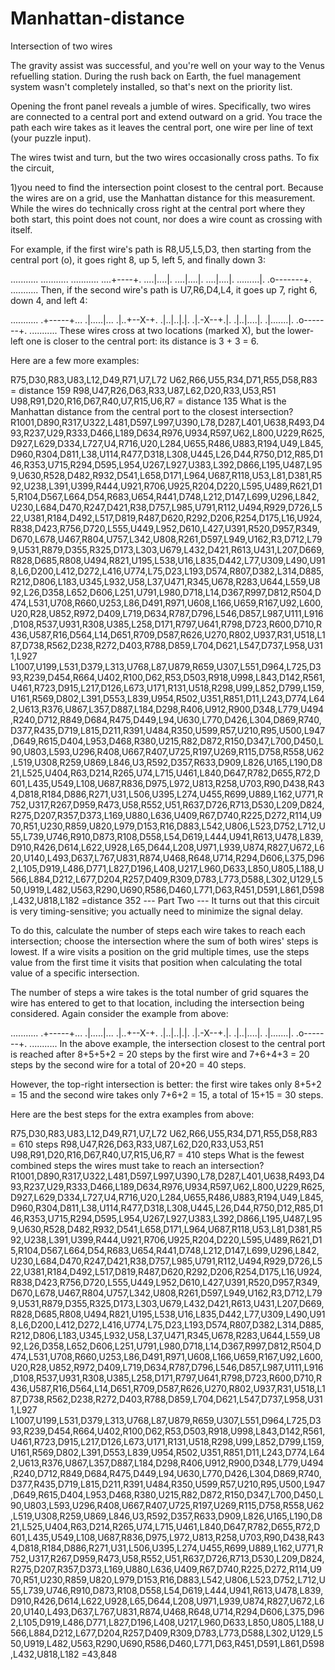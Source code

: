 # Manhattan-distance
Intersection of two wires

The gravity assist was successful, and you're well on your way to the Venus refuelling station. During the rush back on Earth, the fuel management system wasn't completely installed, so that's next on the priority list.

Opening the front panel reveals a jumble of wires. Specifically, two wires are connected to a central port and extend outward on a grid. You trace the path each wire takes as it leaves the central port, one wire per line of text (your puzzle input).

The wires twist and turn, but the two wires occasionally cross paths. To fix the circuit, 

1)you need to find the intersection point closest to the central port. Because the wires are on a grid, use the Manhattan distance for this measurement. While the wires do technically cross right at the central port where they both start, this point does not count, nor does a wire count as crossing with itself.

For example, if the first wire's path is R8,U5,L5,D3, then starting from the central port (o), it goes right 8, up 5, left 5, and finally down 3:

...........
...........
...........
....+----+.
....|....|.
....|....|.
....|....|.
.........|.
.o-------+.
...........
Then, if the second wire's path is U7,R6,D4,L4, it goes up 7, right 6, down 4, and left 4:

...........
.+-----+...
.|.....|...
.|..+--X-+.
.|..|..|.|.
.|.-X--+.|.
.|..|....|.
.|.......|.
.o-------+.
...........
These wires cross at two locations (marked X), but the lower-left one is closer to the central port: its distance is 3 + 3 = 6.

Here are a few more examples:

R75,D30,R83,U83,L12,D49,R71,U7,L72
U62,R66,U55,R34,D71,R55,D58,R83 = distance 159
R98,U47,R26,D63,R33,U87,L62,D20,R33,U53,R51
U98,R91,D20,R16,D67,R40,U7,R15,U6,R7 = distance 135
What is the Manhattan distance from the central port to the closest intersection?
R1001,D890,R317,U322,L481,D597,L997,U390,L78,D287,L401,U638,R493,D493,R237,U29,R333,D466,L189,D634,R976,U934,R597,U62,L800,U229,R625,D927,L629,D334,L727,U4,R716,U20,L284,U655,R486,U883,R194,U49,L845,D960,R304,D811,L38,U114,R477,D318,L308,U445,L26,D44,R750,D12,R85,D146,R353,U715,R294,D595,L954,U267,L927,U383,L392,D866,L195,U487,L959,U630,R528,D482,R932,D541,L658,D171,L964,U687,R118,U53,L81,D381,R592,U238,L391,U399,R444,U921,R706,U925,R204,D220,L595,U489,R621,D15,R104,D567,L664,D54,R683,U654,R441,D748,L212,D147,L699,U296,L842,U230,L684,D470,R247,D421,R38,D757,L985,U791,R112,U494,R929,D726,L522,U381,R184,D492,L517,D819,R487,D620,R292,D206,R254,D175,L16,U924,R838,D423,R756,D720,L555,U449,L952,D610,L427,U391,R520,D957,R349,D670,L678,U467,R804,U757,L342,U808,R261,D597,L949,U162,R3,D712,L799,U531,R879,D355,R325,D173,L303,U679,L432,D421,R613,U431,L207,D669,R828,D685,R808,U494,R821,U195,L538,U16,L835,D442,L77,U309,L490,U918,L6,D200,L412,D272,L416,U774,L75,D23,L193,D574,R807,D382,L314,D885,R212,D806,L183,U345,L932,U58,L37,U471,R345,U678,R283,U644,L559,U892,L26,D358,L652,D606,L251,U791,L980,D718,L14,D367,R997,D812,R504,D474,L531,U708,R660,U253,L86,D491,R971,U608,L166,U659,R167,U92,L600,U20,R28,U852,R972,D409,L719,D634,R787,D796,L546,D857,L987,U111,L916,D108,R537,U931,R308,U385,L258,D171,R797,U641,R798,D723,R600,D710,R436,U587,R16,D564,L14,D651,R709,D587,R626,U270,R802,U937,R31,U518,L187,D738,R562,D238,R272,D403,R788,D859,L704,D621,L547,D737,L958,U311,L927
L1007,U199,L531,D379,L313,U768,L87,U879,R659,U307,L551,D964,L725,D393,R239,D454,R664,U402,R100,D62,R53,D503,R918,U998,L843,D142,R561,U461,R723,D915,L217,D126,L673,U171,R131,U518,R298,U99,L852,D799,L159,U161,R569,D802,L391,D553,L839,U954,R502,U351,R851,D11,L243,D774,L642,U613,R376,U867,L357,D887,L184,D298,R406,U912,R900,D348,L779,U494,R240,D712,R849,D684,R475,D449,L94,U630,L770,D426,L304,D869,R740,D377,R435,D719,L815,D211,R391,U484,R350,U599,R57,U210,R95,U500,L947,D649,R615,D404,L953,D468,R380,U215,R82,D872,R150,D347,L700,D450,L90,U803,L593,U296,R408,U667,R407,U725,R197,U269,R115,D758,R558,U62,L519,U308,R259,U869,L846,U3,R592,D357,R633,D909,L826,U165,L190,D821,L525,U404,R63,D214,R265,U74,L715,U461,L840,D647,R782,D655,R72,D601,L435,U549,L108,U687,R836,D975,L972,U813,R258,U703,R90,D438,R434,D818,R184,D886,R271,U31,L506,U395,L274,U455,R699,U889,L162,U771,R752,U317,R267,D959,R473,U58,R552,U51,R637,D726,R713,D530,L209,D824,R275,D207,R357,D373,L169,U880,L636,U409,R67,D740,R225,D272,R114,U970,R51,U230,R859,U820,L979,D153,R16,D883,L542,U806,L523,D752,L712,U55,L739,U746,R910,D873,R108,D558,L54,D619,L444,U941,R613,U478,L839,D910,R426,D614,L622,U928,L65,D644,L208,U971,L939,U874,R827,U672,L620,U140,L493,D637,L767,U831,R874,U468,R648,U714,R294,D606,L375,D962,L105,D919,L486,D771,L827,D196,L408,U217,L960,D633,L850,U805,L188,U566,L884,D212,L677,D204,R257,D409,R309,D783,L773,D588,L302,U129,L550,U919,L482,U563,R290,U690,R586,D460,L771,D63,R451,D591,L861,D598,L432,U818,L182
=distance 352
--- Part Two ---
It turns out that this circuit is very timing-sensitive; you actually need to minimize the signal delay.

To do this, calculate the number of steps each wire takes to reach each intersection; choose the intersection where the sum of both wires' steps is lowest. If a wire visits a position on the grid multiple times, use the steps value from the first time it visits that position when calculating the total value of a specific intersection.

The number of steps a wire takes is the total number of grid squares the wire has entered to get to that location, including the intersection being considered. Again consider the example from above:

...........
.+-----+...
.|.....|...
.|..+--X-+.
.|..|..|.|.
.|.-X--+.|.
.|..|....|.
.|.......|.
.o-------+.
...........
In the above example, the intersection closest to the central port is reached after 8+5+5+2 = 20 steps by the first wire and 7+6+4+3 = 20 steps by the second wire for a total of 20+20 = 40 steps.

However, the top-right intersection is better: the first wire takes only 8+5+2 = 15 and the second wire takes only 7+6+2 = 15, a total of 15+15 = 30 steps.

Here are the best steps for the extra examples from above:

R75,D30,R83,U83,L12,D49,R71,U7,L72
U62,R66,U55,R34,D71,R55,D58,R83 = 610 steps
R98,U47,R26,D63,R33,U87,L62,D20,R33,U53,R51
U98,R91,D20,R16,D67,R40,U7,R15,U6,R7 = 410 steps
What is the fewest combined steps the wires must take to reach an intersection?
R1001,D890,R317,U322,L481,D597,L997,U390,L78,D287,L401,U638,R493,D493,R237,U29,R333,D466,L189,D634,R976,U934,R597,U62,L800,U229,R625,D927,L629,D334,L727,U4,R716,U20,L284,U655,R486,U883,R194,U49,L845,D960,R304,D811,L38,U114,R477,D318,L308,U445,L26,D44,R750,D12,R85,D146,R353,U715,R294,D595,L954,U267,L927,U383,L392,D866,L195,U487,L959,U630,R528,D482,R932,D541,L658,D171,L964,U687,R118,U53,L81,D381,R592,U238,L391,U399,R444,U921,R706,U925,R204,D220,L595,U489,R621,D15,R104,D567,L664,D54,R683,U654,R441,D748,L212,D147,L699,U296,L842,U230,L684,D470,R247,D421,R38,D757,L985,U791,R112,U494,R929,D726,L522,U381,R184,D492,L517,D819,R487,D620,R292,D206,R254,D175,L16,U924,R838,D423,R756,D720,L555,U449,L952,D610,L427,U391,R520,D957,R349,D670,L678,U467,R804,U757,L342,U808,R261,D597,L949,U162,R3,D712,L799,U531,R879,D355,R325,D173,L303,U679,L432,D421,R613,U431,L207,D669,R828,D685,R808,U494,R821,U195,L538,U16,L835,D442,L77,U309,L490,U918,L6,D200,L412,D272,L416,U774,L75,D23,L193,D574,R807,D382,L314,D885,R212,D806,L183,U345,L932,U58,L37,U471,R345,U678,R283,U644,L559,U892,L26,D358,L652,D606,L251,U791,L980,D718,L14,D367,R997,D812,R504,D474,L531,U708,R660,U253,L86,D491,R971,U608,L166,U659,R167,U92,L600,U20,R28,U852,R972,D409,L719,D634,R787,D796,L546,D857,L987,U111,L916,D108,R537,U931,R308,U385,L258,D171,R797,U641,R798,D723,R600,D710,R436,U587,R16,D564,L14,D651,R709,D587,R626,U270,R802,U937,R31,U518,L187,D738,R562,D238,R272,D403,R788,D859,L704,D621,L547,D737,L958,U311,L927
L1007,U199,L531,D379,L313,U768,L87,U879,R659,U307,L551,D964,L725,D393,R239,D454,R664,U402,R100,D62,R53,D503,R918,U998,L843,D142,R561,U461,R723,D915,L217,D126,L673,U171,R131,U518,R298,U99,L852,D799,L159,U161,R569,D802,L391,D553,L839,U954,R502,U351,R851,D11,L243,D774,L642,U613,R376,U867,L357,D887,L184,D298,R406,U912,R900,D348,L779,U494,R240,D712,R849,D684,R475,D449,L94,U630,L770,D426,L304,D869,R740,D377,R435,D719,L815,D211,R391,U484,R350,U599,R57,U210,R95,U500,L947,D649,R615,D404,L953,D468,R380,U215,R82,D872,R150,D347,L700,D450,L90,U803,L593,U296,R408,U667,R407,U725,R197,U269,R115,D758,R558,U62,L519,U308,R259,U869,L846,U3,R592,D357,R633,D909,L826,U165,L190,D821,L525,U404,R63,D214,R265,U74,L715,U461,L840,D647,R782,D655,R72,D601,L435,U549,L108,U687,R836,D975,L972,U813,R258,U703,R90,D438,R434,D818,R184,D886,R271,U31,L506,U395,L274,U455,R699,U889,L162,U771,R752,U317,R267,D959,R473,U58,R552,U51,R637,D726,R713,D530,L209,D824,R275,D207,R357,D373,L169,U880,L636,U409,R67,D740,R225,D272,R114,U970,R51,U230,R859,U820,L979,D153,R16,D883,L542,U806,L523,D752,L712,U55,L739,U746,R910,D873,R108,D558,L54,D619,L444,U941,R613,U478,L839,D910,R426,D614,L622,U928,L65,D644,L208,U971,L939,U874,R827,U672,L620,U140,L493,D637,L767,U831,R874,U468,R648,U714,R294,D606,L375,D962,L105,D919,L486,D771,L827,D196,L408,U217,L960,D633,L850,U805,L188,U566,L884,D212,L677,D204,R257,D409,R309,D783,L773,D588,L302,U129,L550,U919,L482,U563,R290,U690,R586,D460,L771,D63,R451,D591,L861,D598,L432,U818,L182
=43,848
